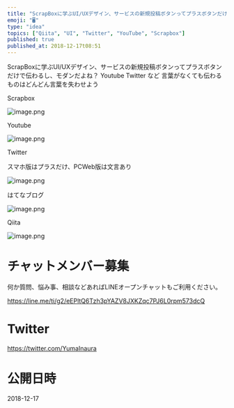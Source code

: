 ```yaml
---
title: "ScrapBoxに学ぶUI/UXデザイン、サービスの新規投稿ボタンってプラスボタンだけで伝わるし、モダンだよね？ Youtube Twitt"
emoji: "🖥"
type: "idea"
topics: ["Qiita", "UI", "Twitter", "YouTube", "Scrapbox"]
published: true
published_at: 2018-12-17t08:51
---
```


ScrapBoxに学ぶUI/UXデザイン、サービスの新規投稿ボタンってプラスボタンだけで伝わるし、モダンだよね？ Youtube Twitter など
言葉がなくても伝わるものはどんどん言葉を失わせよう

Scrapbox

![image.png](https://qiita-image-store.s3.amazonaws.com/0/89618/c20a4ccd-2a14-8ea1-f907-d1c2c2aa5880.png)


Youtube

![image.png](https://qiita-image-store.s3.amazonaws.com/0/89618/eda970f4-ee97-3515-9b94-beae46dcc845.png)


Twitter

スマホ版はプラスだけ、PCWeb版は文言あり

![image.png](https://qiita-image-store.s3.amazonaws.com/0/89618/5c7f2a8c-2435-a0b2-3002-16b8433dcc5a.png)



はてなブログ

![image.png](https://qiita-image-store.s3.amazonaws.com/0/89618/f5c7a588-c1a0-0b24-10a4-1d3defd48801.png)

Qiita

![image.png](https://qiita-image-store.s3.amazonaws.com/0/89618/3694ad7f-951f-ace1-730c-592b38ead9a6.png)








<!-- Update From Qiita API -->

# チャットメンバー募集


何か質問、悩み事、相談などあればLINEオープンチャットもご利用ください。

https://line.me/ti/g2/eEPltQ6Tzh3pYAZV8JXKZqc7PJ6L0rpm573dcQ





# Twitter


https://twitter.com/YumaInaura


<!-- Update From Qiita API -->



# 公開日時

2018-12-17
